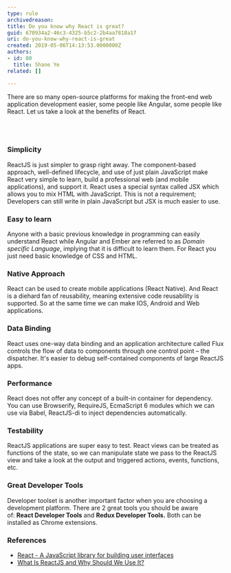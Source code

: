 ```yaml
---
type: rule
archivedreason: 
title: Do you know why React is great?
guid: 670934a2-46c3-4325-b5c2-2b4aa7818a17
uri: do-you-know-why-react-is-great
created: 2019-05-06T14:13:53.0000000Z
authors:
- id: 80
  title: Shane Ye
related: []

---
```



<p class="ssw15-rteElement-P">There are so many open-source platforms for making the front-end web application development easier, some people like Angular, some people like React. Let us take a look at the benefits of React.​<br></p>
<br><excerpt class='endintro'></excerpt><br>
<h3 class="ssw15-rteElement-H3">Simplicity</h3><p> ReactJS is just simpler to grasp right away. The component-based approach, well-defined lifecycle, and use of just plain JavaScript make React very simple to learn, build a professional web (and mobile applications), and support it. React uses a special syntax called JSX which allows you to mix HTML with JavaScript. This is not a requirement; Developers can still write in plain JavaScript but JSX is much easier to use.</p><h3 class="ssw15-rteElement-H3">​​Easy to learn</h3><p> Anyone with a basic previous knowledge in programming can easily understand React while Angular and Ember are referred to as&#160;<em>Domain specific Language</em>, implying that it is difficult to learn them. For React you just need basic knowledge of CSS and HTML.</p><h3 class="ssw15-rteElement-H3">​​Native Approach</h3><p> React can be used to create mobile applications (React Native). And React is a diehard fan of reusability, meaning extensive code reusability is supported. So at the same time we can make IOS, Android and Web applications.</p><h3 class="ssw15-rteElement-H3">​​​Data Binding</h3><p> React uses one-way data binding and an application architecture called Flux controls the flow of data to components through one control point – the dispatcher. It's easier to debug self-contained components of large ReactJS apps.</p><h3 class="ssw15-rteElement-H3">​Performance</h3><p> React does not offer any concept of a built-in container for dependency. You can use Browserify, RequireJS, EcmaScript 6 modules which we can use via Babel, ReactJS-di to inject dependencies automatically.</p><h3 class="ssw15-rteElement-H3">​Testability</h3><p> ReactJS applications are super easy to test. React views can be treated as functions of the state, so we can manipulate state we pass to the ReactJS view and take a look at the output and triggered actions, events, functions, etc.</p><h3 class="ssw15-rteElement-H3">​Great Developer Tools</h3><p> Developer toolset is another important factor when you are choosing a development platform. There are 2 great tools you should be aware of&#58;&#160;<strong>React Developer Tools</strong>&#160;and&#160;<strong>Redux Developer Tools.</strong>&#160;Both can be installed as Chrome extensions.<br></p><h3 class="ssw15-rteElement-H3">References​<br></h3>
<p></p><ul><li>​<a href="https&#58;//reactjs.org/">React - A JavaScript library for building user interfaces</a></li><li><a href="https&#58;//www.c-sharpcorner.com/article/what-and-why-reactjs/">What Is ReactJS and Why Should We Use It?</a><br><br></li></ul>


